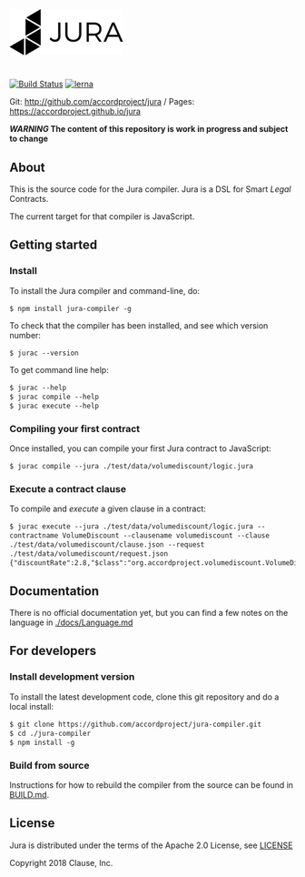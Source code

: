 ![Jura](./docs/juralogo.png)

#

[![Build Status](https://travis-ci.org/accordproject/jura.svg?branch=master)](https://travis-ci.org/accordproject/jura)
[![lerna](https://img.shields.io/badge/maintained%20with-lerna-cc00ff.svg)](https://lernajs.io/)

Git: http://github.com/accordproject/jura / Pages: https://accordproject.github.io/jura

**_WARNING_ The content of this repository is work in progress and subject to change**

## About

This is the source code for the Jura compiler. Jura is a DSL for Smart *Legal* Contracts.

The current target for that compiler is JavaScript.

## Getting started

### Install

To install the Jura compiler and command-line, do:
```
$ npm install jura-compiler -g
```

To check that the compiler has been installed, and see which version number:
```
$ jurac --version
```

To get command line help:
```
$ jurac --help
$ jurac compile --help
$ jurac execute --help
```

### Compiling your first contract

Once installed, you can compile your first Jura contract to JavaScript:
```
$ jurac compile --jura ./test/data/volumediscount/logic.jura
```

### Execute a contract clause

To compile and _execute_ a given clause in a contract:

```
$ jurac execute --jura ./test/data/volumediscount/logic.jura --contractname VolumeDiscount --clausename volumediscount --clause ./test/data/volumediscount/clause.json --request ./test/data/volumediscount/request.json 
{"discountRate":2.8,"$class":"org.accordproject.volumediscount.VolumeDiscountResponse"}
```

## Documentation

There is no official documentation yet, but you can find a few notes on the language in [./docs/Language.md](./docs/Language.md)

## For developers

### Install development version

To install the latest development code, clone this git repository and do a local install:
```
$ git clone https://github.com/accordproject/jura-compiler.git
$ cd ./jura-compiler
$ npm install -g
```

### Build from source

Instructions for how to rebuild the compiler from the source can be found in [BUILD.md](BUILD.md).

## License

Jura is distributed under the terms of the Apache 2.0 License, see
[LICENSE](LICENSE)

Copyright 2018 Clause, Inc.

